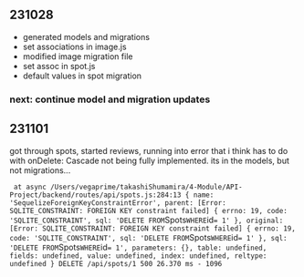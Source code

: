 ## 231028
* generated models and migrations
* set associations in image.js
* modified image migration file
* set assoc in spot.js
* default values in spot migration
### next: continue model and migration updates

## 231101
got through spots, started reviews, running into error that i think has to do with onDelete: Cascade not being fully implemented. its in the models, but not migrations...

`  at async /Users/vegaprime/takashiShumamira/4-Module/API-Project/backend/routes/api/spots.js:284:13 {
  name: 'SequelizeForeignKeyConstraintError',
  parent: [Error: SQLITE_CONSTRAINT: FOREIGN KEY constraint failed] {
    errno: 19,
    code: 'SQLITE_CONSTRAINT',
    sql: 'DELETE FROM `Spots` WHERE `id` = 1'
  },
  original: [Error: SQLITE_CONSTRAINT: FOREIGN KEY constraint failed] {
    errno: 19,
    code: 'SQLITE_CONSTRAINT',
    sql: 'DELETE FROM `Spots` WHERE `id` = 1'
  },
  sql: 'DELETE FROM `Spots` WHERE `id` = 1',
  parameters: {},
  table: undefined,
  fields: undefined,
  value: undefined,
  index: undefined,
  reltype: undefined
}
DELETE /api/spots/1 500 26.370 ms - 1096
`

